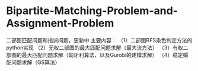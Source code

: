 # Bipartite-Matching-Problem-and-Assignment-Problem
二部图匹配问题和指派问题，更新中
主要内容：
（1）二部图BFS染色判定方法的python实现
（2）无权二部图的最大匹配问题求解（最大流方法）
（3）有权二部图的最大匹配问题求解（匈牙利算法、以及Gurobi的建模求解）
（4）稳定婚配问题求解（GS算法）
